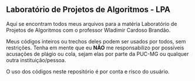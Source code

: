 ## Laboratório de Projetos de Algoritmos - LPA

Aqui se encontram todos meus arquivos para a matéria Laboratório de Projetos de Algoritmos com o professor Wladimir Cardoso Brandão.

Meus códigos inteiros ou trechos deles podem ser usados por todos, sem restrições. Tenha em mente que eu **NÃO** me responsabilizo por possíveis acusações de plágio ou cola, sejam elas por parte da PUC-MG ou qualquer outra instituição/pessoa.

O uso dos códigos neste repositório é por conta e risco do usuário.
